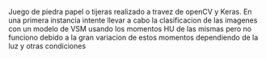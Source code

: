Juego de piedra papel o tijeras realizado a travez de openCV y Keras. En una primera instancia intente llevar a cabo la clasificacion de las imagenes con un modelo de VSM usando los momentos HU de las mismas pero no funciono debido a la gran variacion de estos momentos dependiendo de la luz y otras condiciones
